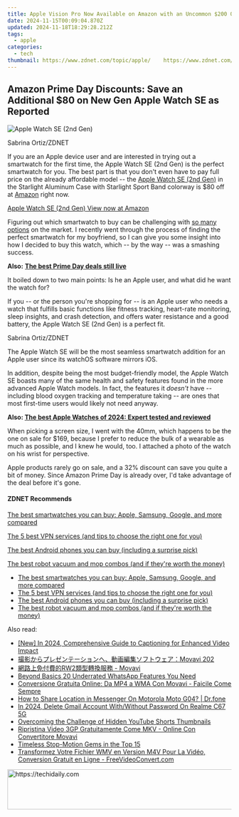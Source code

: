 ```yaml
---
title: Apple Vision Pro Now Available on Amazon with an Uncommon $200 Off Deal – Limited Time Offer!
date: 2024-11-15T00:09:04.870Z
updated: 2024-11-18T18:29:28.212Z
tags:
  - apple
categories:
  - tech
thumbnail: https://www.zdnet.com/topic/apple/    https://www.zdnet.com/a/img/resize/2fdcab367b121ab7b6299a55efa4dc6a3b87ea76/2024/02/06/b89b6563-2f4f-49f6-a19a-c0a32243da62/vision-pro-battery-floor.jpg?width=170&height=96&fit=crop&auto=webp
---
```


## Amazon Prime Day Discounts: Save an Additional $80 on New Gen Apple Watch SE as Reported

![Apple Watch SE (2nd Gen)](https://www.zdnet.com/a/img/resize/6cea94d0c06d6887637e1fcb881161dc24170df6/2023/10/11/45b7e455-7b03-4e3e-95df-abfc0748fb23/img-0829.jpg?auto=webp&width=1280)

Sabrina Ortiz/ZDNET

If you are an Apple device user and are interested in trying out a smartwatch for the first time, the Apple Watch SE (2nd Gen) is the perfect smartwatch for you. The best part is that you don't even have to pay full price on the already affordable model -- the [Apple Watch SE (2nd Gen)](https://buy.geni.us/Proxy.ashx?TSID=368250&GR%5FURL=https%3A%2F%2Fwww.amazon.com%2FApple-Smartwatch-Midnight-Aluminum-Detection%2Fdp%2FB0CHX7R6WJ%3Fgeniuslink%3Dtrue%26th%3D1%26tag%3Dzd-buy-button-20%26ascsubtag%3D%5F%5FCOM%5FCLICK%5FID%5F%5F%7Cc0550fc7-59ad-4d1d-9d3a-a70e0f37d14d%7Cdtp&dtb=1) in the Starlight Aluminum Case with Starlight Sport Band colorway is $80 off at [Amazon](https://buy.geni.us/Proxy.ashx?TSID=368250&GR%5FURL=https%3A%2F%2Fwww.amazon.com%2Fref%3Dnav%5Flogo%3Ftag%3Dzd-buy-button-20%26ascsubtag%3D%5F%5FCOM%5FCLICK%5FID%5F%5F%7Cc0550fc7-59ad-4d1d-9d3a-a70e0f37d14d%7Cdtp&dtb=1) right now.

[Apple Watch SE (2nd Gen) View now at Amazon](https://buy.geni.us/Proxy.ashx?TSID=368250&GR%5FURL=https%3A%2F%2Fwww.amazon.com%2FApple-Smartwatch-Midnight-Aluminum-Detection%2Fdp%2FB0CHX7R6WJ%3Fgeniuslink%3Dtrue%26th%3D1%26tag%3Dzd-buy-button-20%26ascsubtag%3D%5F%5FCOM%5FCLICK%5FID%5F%5F%7Cc0550fc7-59ad-4d1d-9d3a-a70e0f37d14d%7Cdtp&dtb=1)

Figuring out which smartwatch to buy can be challenging with [so many options](https://www.zdnet.com/article/best-smartwatch/) on the market. I recently went through the process of finding the perfect smartwatch for my boyfriend, so I can give you some insight into how I decided to buy this watch, which -- by the way -- was a smashing success.

**Also:** [**The best Prime Day deals still live**](https://www.zdnet.com/article/best-amazon-prime-day-deals-live-2024-07-17/)

It boiled down to two main points: Is he an Apple user, and what did he want the watch for?

If you -- or the person you're shopping for -- is an Apple user who needs a watch that fulfills basic functions like fitness tracking, heart-rate monitoring, sleep insights, and crash detection, and offers water resistance and a good battery, the Apple Watch SE (2nd Gen) is a perfect fit.

Sabrina Ortiz/ZDNET

The Apple Watch SE will be the most seamless smartwatch addition for an Apple user since its watchOS software mirrors iOS.

In addition, despite being the most budget-friendly model, the Apple Watch SE boasts many of the same health and safety features found in the more advanced Apple Watch models. In fact, the features it _doesn't_ have -- including blood oxygen tracking and temperature taking -- are ones that most first-time users would likely not need anyway.

**Also: [The best Apple Watches of 2024: Expert tested and reviewed](https://www.zdnet.com/article/best-apple-watch/)**

When picking a screen size, I went with the 40mm, which happens to be the one on sale for $169, because I prefer to reduce the bulk of a wearable as much as possible, and I knew he would, too. I attached a photo of the watch on his wrist for perspective.

Apple products rarely go on sale, and a 32% discount can save you quite a bit of money. Since Amazon Prime Day is already over, I'd take advantage of the deal before it's gone.

#### **ZDNET** Recommends

[The best smartwatches you can buy: Apple, Samsung, Google, and more compared](https://www.zdnet.com/article/best-smartwatch/ "The best smartwatches you can buy: Apple, Samsung, Google, and more compared")

[The 5 best VPN services (and tips to choose the right one for you)](https://www.zdnet.com/article/best-vpn/ "The 5 best VPN services (and tips to choose the right one for you)")

[The best Android phones you can buy (including a surprise pick)](https://www.zdnet.com/article/best-android-phone/ "The best Android phones you can buy (including a surprise pick)")

[The best robot vacuum and mop combos (and if they're worth the money)](https://www.zdnet.com/article/best-robot-vacuum-mop/ "The best robot vacuum and mop combos (and if they're worth the money)")

* [The best smartwatches you can buy: Apple, Samsung, Google, and more compared](https://www.zdnet.com/article/best-smartwatch/ "The best smartwatches you can buy: Apple, Samsung, Google, and more compared")
* [The 5 best VPN services (and tips to choose the right one for you)](https://www.zdnet.com/article/best-vpn/ "The 5 best VPN services (and tips to choose the right one for you)")
* [The best Android phones you can buy (including a surprise pick)](https://www.zdnet.com/article/best-android-phone/ "The best Android phones you can buy (including a surprise pick)")
* [The best robot vacuum and mop combos (and if they're worth the money)](https://www.zdnet.com/article/best-robot-vacuum-mop/ "The best robot vacuum and mop combos (and if they're worth the money)")

<ins class="adsbygoogle"
     style="display:block"
     data-ad-format="autorelaxed"
     data-ad-client="ca-pub-7571918770474297"
     data-ad-slot="1223367746"></ins>

<ins class="adsbygoogle"
     style="display:block"
     data-ad-client="ca-pub-7571918770474297"
     data-ad-slot="8358498916"
     data-ad-format="auto"
     data-full-width-responsive="true"></ins>

<span class="atpl-alsoreadstyle">Also read:</span>
<div><ul>
<li><a href="https://instagram-video-files.techidaily.com/new-in-2024-comprehensive-guide-to-captioning-for-enhanced-video-impact/"><u>[New] In 2024, Comprehensive Guide to Captioning for Enhanced Video Impact</u></a></li>
<li><a href="https://techtrends.techidaily.com/movavi-202/"><u>撮影からプレゼンテーションへ、動画編集ソフトウェア：Movavi 202</u></a></li>
<li><a href="https://techtrends.techidaily.com/rw2-movavi/"><u>網路上免付費的RW2類型轉換服務 - Movavi</u></a></li>
<li><a href="https://extra-hints.techidaily.com/beyond-basics-20-underrated-whatsapp-features-you-need/"><u>Beyond Basics 20 Underrated WhatsApp Features You Need</u></a></li>
<li><a href="https://techtrends.techidaily.com/conversione-gratuita-online-da-mp4-a-wma-con-movavi-faicile-come-sempre/"><u>Conversione Gratuita Online: Da MP4 a WMA Con Movavi - Faicile Come Sempre</u></a></li>
<li><a href="https://fake-location.techidaily.com/how-to-share-location-in-messenger-on-motorola-moto-g04-drfone-by-drfone-virtual-android/"><u>How to Share Location in Messenger On Motorola Moto G04? | Dr.fone</u></a></li>
<li><a href="https://easy-unlock-android.techidaily.com/in-2024-delete-gmail-account-withwithout-password-on-realme-c67-5g-by-drfone-android/"><u>In 2024, Delete Gmail Account With/Without Password On Realme C67 5G</u></a></li>
<li><a href="https://youtube-video-recordings.techidaily.com/overcoming-the-challenge-of-hidden-youtube-shorts-thumbnails/"><u>Overcoming the Challenge of Hidden YouTube Shorts Thumbnails</u></a></li>
<li><a href="https://techtrends.techidaily.com/ripristina-video-3gp-gratuitamente-come-mkv-online-con-convertitore-movavi/"><u>Ripristina Video 3GP Gratuitamente Come MKV - Online Con Convertitore Movavi</u></a></li>
<li><a href="https://extra-information.techidaily.com/timeless-stop-motion-gems-in-the-top-15/"><u>Timeless Stop-Motion Gems in the Top 15</u></a></li>
<li><a href="https://techtrends.techidaily.com/transformez-votre-fichier-wmv-en-version-m4v-pour-la-video-conversion-gratuit-en-ligne-freevideoconvertcom/"><u>Transformez Votre Fichier WMV en Version M4V Pour La Vidéo, Conversion Gratuit en Ligne - FreeVideoConvert.com</u></a></li>
</ul></div>

<!-- affiliate ads begin -->
<a href="https://appsumo.8odi.net/c/5597632/2044582/7443" target="_top" id="2044582">
  <img src="//a.impactradius-go.com/display-ad/7443-2044582" border="0" alt="https://techidaily.com" width="728" height="90"/>
</a>
<img height="0" width="0" src="https://appsumo.8odi.net/i/5597632/2044582/7443" style="position:absolute;visibility:hidden;" border="0" />
<!-- affiliate ads end -->


